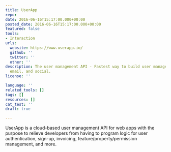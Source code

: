 ```yaml
---
title: UserApp 
repo: 
date: 2016-06-16T15:17:00.000+00:00
posted_date: 2016-06-16T15:17:00.000+00:00
featured: false
tools:
- Interaction
urls:
  website: https://www.userapp.io/
  github: ''
  twitter: ''
  other: ''
description: The user management API - Fastest way to build user management with payments,
  email, and social.
license: ''

language: ''
related_tools: []
tags: []
resources: []
cat_test: ''
draft: true

---
```

UserApp is a cloud-based user management API for web apps with the purpose to relieve developers from having to program logic for user authentication, sign-up, invoicing, feature/property/permission management, and more.
